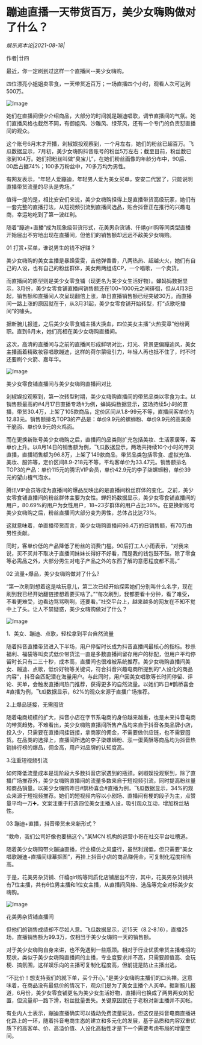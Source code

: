# 蹦迪直播一天带货百万，美少女嗨购做对了什么？

*娱乐资本论|2021-08-18|*

作者|廿四

最近，你一定刷到过这样一个直播间--美少女嗨购。

四位漂亮小姐姐卖零食，一天带货近百万；一场直播四个小时，观看人次可达到500万。

![Image](https://inews.gtimg.com/newsapp_bt/0/13894067408/641)

她们在直播间很少介绍商品，大部分的时间就是蹦迪唱歌，调节直播间的气氛。她们直播风格也截然不同，有御姐风、沙雕风、绿茶风，还有一个专门的负责怼直播间的观众。

这个账号6月末才开播，剁椒娱投观察到，一个月左右，她们的粉丝已超百万。飞瓜数据显示，7月初，美少女嗨购抖音账号的粉丝5万左右；截至目前，粉丝数已涨到104万。她们把粉丝叫做“臭宝儿”，在她们粉丝画像的年龄分布中，90后、00后占据74%；100多万粉丝中，70多万均为男性。

有网友表示，“年轻人爱蹦迪，年轻男人爱为美女买单，安安二代罢了，只能说明直播带货流量的尽头是秀场。”

值得一提的是，相比安安们来说，美少女嗨购担得上是直播带货高级玩家，她们有一套完整的直播打法，从短视频引流到直播间选品，贴合抖音正在推行的兴趣电商，幸运地吃到了第一波红利。

随着“蹦迪+直播”成为现象级带货形式，花美男杂货铺、仟禧girl购等同类型直播开始层出不穷地出现在直播间，但他们的销售额却远远不敌美少女嗨购。

01 打赏+买单，谁说男生的钱不好赚？

美少女嗨购的美女主播是暴躁雯雯，吉他弹香香，八两热热、超越火火，她们有自己的人设，也有自己的粉丝群体，美女两两组成CP，一个唱歌，一个卖货。

而直播间的原型则是美少女零食铺（现更名为美少女生活好物）。蝉妈妈数据显示，3月份，美少女零食铺直播间销售额还在100~1000元之间徘徊，但从4月3日起，销售额和直播间人次呈现翻倍上涨，单日直播销售额已经突破30万。而直播间一路上涨的原因就在于，从3月31起，美少女零食铺开始转型，打“点歌吃播间”的噱头。

据新腕儿报道，之后美少女零食铺主播大换血，四位美女主播“火热雯章”纷纷离职。直到6月末，她们亮相在美少女嗨购直播间。

这次，高清的直播间与之前的直播间形成鲜明对比，灯光、背景更偏蹦迪风，美女主播画着精致妆容唱歌蹦迪，这样的荷尔蒙吸引力，年轻人再也抵不住了，时不时还要刷个火箭、嘉年华。

![Image](https://inews.gtimg.com/newsapp_bt/0/13894067377/641)

美少女零食铺直播间与美少女嗨购直播间对比

剁椒娱投观察到，第一次转型时期，美少女嗨购直播间的带货品类以零食为主。以销售额最高的#4月17日直播专场#为例，蝉妈妈数据显示，这场持续5小时的直播，带货30.4万，上架了105款商品，定价区间从1.8-99元不等，直播间客单价为12.83元。销售额排名TOP3的产品是：单价9.9元的螺蛳粉、单价9.9元的高美奇干脆面、单价9.9元的火鸡面。

而在更换新账号美少女嗨购之后，直播间的品类则扩充包括美妆、生活家居等，客单价上升。以8月14日的销售额为例，飞瓜数据显示，两场共持续10个小时的带货直播，直播销售额为96.8万，上架了149款商品，带货品类包括零食、虚拟充值、美妆、服饰等，定价区间8.9-218元不等，平均客单价为33.47元。销售额排名TOP3的产品：单价115元的腾讯VIP会员，单价42.9元的李子柒螺蛳粉，单价39元的望山楂气泡水。

腾讯VIP会员等成为直播间的爆品反映出的是直播间粉丝群体的变化。之前，美少女零食铺直播间的粉丝群体主要为女性。蝉妈妈数据显示，美少女零食铺直播间的用户，80.69%的用户为女性用户，18~23岁群体的用户占比36%。在更换新账号美少女嗨购之后，粉丝直播间大部分变为男性，总体占比达73%。

这就意味着，单直播带货而言，美少女嗨购直播间96.4万的日销售额，有70万由男性贡献。

同时，客单价低的产品降低了粉丝的消费门槛。90后打工人小雨表示，“对我来说，买不买并不取决于直播间妹妹长得好不好看，而是我的钱包鼓不鼓。除了零食等必需品之外，大部分男生对电子产品之外的东西了解的意愿程度都不高。”

02 流量+爆品，美少女嗨购做对了什么?

“第一次刷到想着这是啥玩意儿，第二次已经开始探索她们分别叫什么名字，现在刷到我已经开始翻链接想着要买啥了。”“每次刷到，我都要看十分钟，看了难受，不看更难受，边看边骂骂咧咧，还要看。”社交平台上，越来越多的网友在不知不觉中上了头。让人不禁疑惑，美少女嗨购做对了什么？

![Image](https://inews.gtimg.com/newsapp_bt/0/13894067405/641)

1、美女、蹦迪、点歌，轻松拿到平台自然流量

随着抖音直播带货进入下半场，用户停留时长成为抖音直播间最核心的指标。秒杀福利、福袋等叫卖式低价带货法一直是多数直播间留存用户的标配，但用户平均停留时长只有二三十秒，成本高，直播间也很难被系统推荐。美少女嗨购直播间美女、蹦迪、点歌，低价好物等关键词，符合抖音兴趣电商所提到的“人设化的商品内容”，抖音会匹配潜在海量用户。与此同时，用户因美女唱歌等长时间停留、评论、买单，会触发直播间热门推荐，获得更多的自然流量。以她们昨日#鹊桥喜会#直播为例，飞瓜数据显示，62%的观众来源于直播广场推荐。

2.上爆品链接，无需囤货

随着电商规模的扩大，抖音小店在字节系电商的身份越来越重，也是未来抖音电商的带货趋势。不难看出，美少女嗨购直播间所售产品均来自于抖音各类品牌小店，投入少，只需要在直播间挂链接，拿商家的佣金，不需要做供应链，也不需要囤货。在品类的选择上，直播间所选的李子柒螺蛳粉、泓一蛋黄酥等商品均为抖音热销排行榜的爆品，佣金高，用户对品牌的认知度高。

3.注重短视频引流

如何降低流量成本是现阶段大多数抖音店家遇到的瓶颈。剁椒娱投观察到，除了直播广场推荐外，美少女嗨购直播间的流量多数来自于短视频引流，同时提高粉丝量和商品销量。以美少女嗨购昨日#鹊桥喜会#直播为例，飞瓜数据显示，34%的观众来源于短视频推荐。她们的短视频内容以小剧场、直播间有梗的段子为主，点赞量平均一万➕，文案注重于打造四位美女主播人设，吸引观众互动，增加粉丝粘性。

03 蹦迪+直播，抖音带货未来新形式？

“救命，我们公司好像也要搞这个。”某MCN 机构的运营小哥在社交平台吐槽道。

随着美少女嗨购带火蹦迪直播，行业模仿之风盛行，虽然利润低，但只需要“美女唱歌蹦迪+直播间绿幕抠图”，再挂上抖音小店的商品赚佣金，可复制化程度相当高。

于是，花美男杂货铺、仟禧girl购等同质化店铺层出不穷，其中，花美男杂货铺共有7位主播，共有6位男主播和1位女主播，从直播间风格、选品等完全对标美少女嗨购。

![Image](https://inews.gtimg.com/newsapp_bt/0/13894067372/641)

花美男杂货铺直播间

但他们的销售成绩却不尽如人意。飞瓜数据显示，近15天（8.2-8.16），直播25场，直播销售额为99.3万，仅相当于美少女嗨购一天的销售额。

对于美少女嗨购自身来讲，也不免遇到一些瓶颈。相对于行业优质带货主播难招的现状，类似于美少女嗨购直播间的主播，专业度要求并不高，只需要颜值高、会玩梗、搞氛围，这样娱乐向的主播可复制化程度高，但前提是防止主播出逃。

“不比价！想支持我们的就下单，买个开心。”是美少女嗨购主播们的口头禅。这意味着，在商品没有最低价的情况下，观众们是为了美女主播个人买单。据新腕儿报道，6月份，美少女零食铺更名为美少女生活好物，直播间也换成了两男两女的配置，但流量却一路下滑，粉丝批量丢失。关键原因就在于老粉对新主播并不买帐。

有业内人士表示，蹦迪直播确实可以撬动免费流量玩法，但这仅是抖音电商直播进化路上的一环，随着抖音电商生态的建立和多元化的发展，基于品质和内容双重优质下的高客单、价、高溢价值、人设化高黏性才是下一个需要考虑布局的增量空间。

